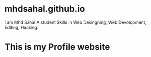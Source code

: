# mhdsahal.github.io
I am Mhd Sahal
A student
Skills in Web Desingning, Web Devolopment, Editing, Hacking.
# This is my Profile website
